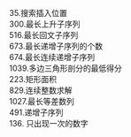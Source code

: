 35.搜索插入位置 <br>
300.最长上升子序列 <br>
516.最长回文子序列 <br>
673.最长递增子序列的个数 <br>
674.最长连续递增子序列 <br>
1039.多边三角形剖分的最低得分 <br>
223.矩形面积 <br>
829.连续整数求解 <br>
1027.最长等差数列 <br>
491.递增子序列 <br>
136. 只出现一次的数字 <br>
